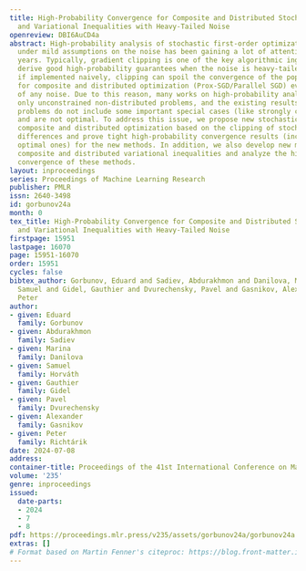 ```yaml
---
title: High-Probability Convergence for Composite and Distributed Stochastic Minimization
  and Variational Inequalities with Heavy-Tailed Noise
openreview: DBI6AuCD4a
abstract: High-probability analysis of stochastic first-order optimization methods
  under mild assumptions on the noise has been gaining a lot of attention in recent
  years. Typically, gradient clipping is one of the key algorithmic ingredients to
  derive good high-probability guarantees when the noise is heavy-tailed. However,
  if implemented naively, clipping can spoil the convergence of the popular methods
  for composite and distributed optimization (Prox-SGD/Parallel SGD) even in the absence
  of any noise. Due to this reason, many works on high-probability analysis consider
  only unconstrained non-distributed problems, and the existing results for composite/distributed
  problems do not include some important special cases (like strongly convex problems)
  and are not optimal. To address this issue, we propose new stochastic methods for
  composite and distributed optimization based on the clipping of stochastic gradient
  differences and prove tight high-probability convergence results (including nearly
  optimal ones) for the new methods. In addition, we also develop new methods for
  composite and distributed variational inequalities and analyze the high-probability
  convergence of these methods.
layout: inproceedings
series: Proceedings of Machine Learning Research
publisher: PMLR
issn: 2640-3498
id: gorbunov24a
month: 0
tex_title: High-Probability Convergence for Composite and Distributed Stochastic Minimization
  and Variational Inequalities with Heavy-Tailed Noise
firstpage: 15951
lastpage: 16070
page: 15951-16070
order: 15951
cycles: false
bibtex_author: Gorbunov, Eduard and Sadiev, Abdurakhmon and Danilova, Marina and Horv\'{a}th,
  Samuel and Gidel, Gauthier and Dvurechensky, Pavel and Gasnikov, Alexander and Richt\'{a}rik,
  Peter
author:
- given: Eduard
  family: Gorbunov
- given: Abdurakhmon
  family: Sadiev
- given: Marina
  family: Danilova
- given: Samuel
  family: Horváth
- given: Gauthier
  family: Gidel
- given: Pavel
  family: Dvurechensky
- given: Alexander
  family: Gasnikov
- given: Peter
  family: Richtárik
date: 2024-07-08
address:
container-title: Proceedings of the 41st International Conference on Machine Learning
volume: '235'
genre: inproceedings
issued:
  date-parts:
  - 2024
  - 7
  - 8
pdf: https://proceedings.mlr.press/v235/assets/gorbunov24a/gorbunov24a.pdf
extras: []
# Format based on Martin Fenner's citeproc: https://blog.front-matter.io/posts/citeproc-yaml-for-bibliographies/
---
```

